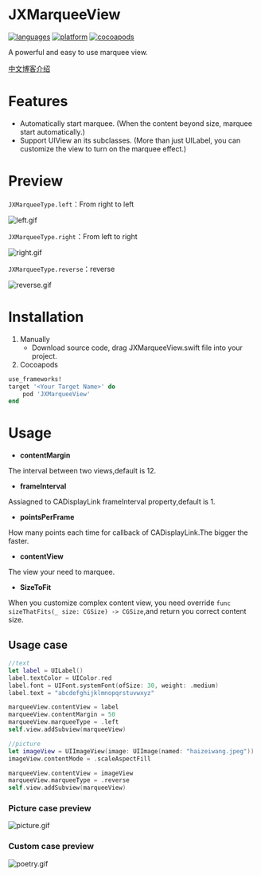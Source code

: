 # JXMarqueeView  

[![languages](https://img.shields.io/badge/language-swift-FF69B4.svg?style=plastic)](https://developer.apple.com/swift) 
[![platform](https://img.shields.io/badge/platform-iOS-blue.svg?style=plastic)](#)
[![cocoapods](https://img.shields.io/badge/cocoapods-supported-4BC51D.svg?style=plastic)](https://cocoapods.org/pods/JXMarqueeView)

A powerful and easy to use marquee view.

[中文博客介绍](https://www.jianshu.com/p/835ba205453d)

# Features

- Automatically start marquee. (When the content beyond size, marquee start automatically.)
- Support UIView an its subclasses. (More than just UILabel, you can customize the view to turn on the marquee effect.)

# Preview

`JXMarqueeType.left`：From right to left

![left.gif](https://upload-images.jianshu.io/upload_images/1085173-712f04ce62c1a3bc.gif?imageMogr2/auto-orient/strip)


`JXMarqueeType.right`：From left to right

![right.gif](https://upload-images.jianshu.io/upload_images/1085173-5d21ffa924ec2afa.gif?imageMogr2/auto-orient/strip)


`JXMarqueeType.reverse`：reverse

![reverse.gif](https://upload-images.jianshu.io/upload_images/1085173-acffb41b6479bf1a.gif?imageMogr2/auto-orient/strip)

# Installation

1. Manually
    - Download source code, drag JXMarqueeView.swift file into your project.
2. Cocoapods
```ruby
use_frameworks!
target '<Your Target Name>' do
    pod 'JXMarqueeView'
end
```

# Usage

- **contentMargin**

The interval between two views,default is 12.

- **frameInterval**

Assiagned to CADisplayLink frameInterval property,default is 1.

- **pointsPerFrame**

How many points each time for callback of CADisplayLink.The bigger the faster.

- **contentView**

The view your need to marquee.

- **SizeToFit**

When you customize complex content view, you need override `func sizeThatFits(_ size: CGSize) -> CGSize`,and return you correct content size.

## Usage case 
```swift
//text
let label = UILabel()
label.textColor = UIColor.red
label.font = UIFont.systemFont(ofSize: 30, weight: .medium)
label.text = "abcdefghijklmnopqrstuvwxyz"

marqueeView.contentView = label
marqueeView.contentMargin = 50
marqueeView.marqueeType = .left
self.view.addSubview(marqueeView)

//picture
let imageView = UIImageView(image: UIImage(named: "haizeiwang.jpeg"))
imageView.contentMode = .scaleAspectFill

marqueeView.contentView = imageView
marqueeView.marqueeType = .reverse
self.view.addSubview(marqueeView)
```

### Picture case preview
![picture.gif](https://github.com/pujiaxin33/JXMarqueeView/blob/master/JXMarqueeView/Assets/picture.gif?raw=true)

### Custom case preview
![poetry.gif](https://upload-images.jianshu.io/upload_images/1085173-c197188ee4e4fb44.gif?imageMogr2/auto-orient/strip)
